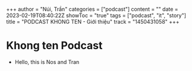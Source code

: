 +++
author = "Núi, Trần"
categories = ["podcast"]
content = ""
date = 2023-02-19T08:40:22Z
showToc = "true"
tags = ["podcast", "it", "story"]
title = "PODCAST KHONG TEN - Giới thiệu"
track = "1450431058"
+++
# Khong ten Podcast

* Hello, this is Nos and Tran
